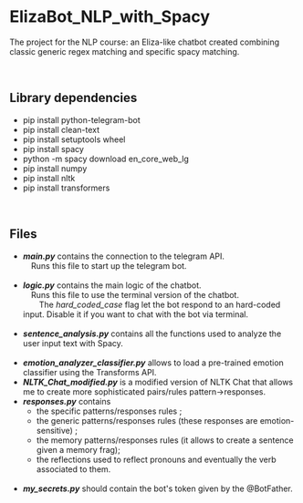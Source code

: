# ElizaBot_NLP_with_Spacy
 The project for the NLP course: an Eliza-like chatbot created combining classic generic regex matching and specific spacy matching.

<br>
 <h2>Library dependencies</h2>
    <ul>
    <li>pip install python-telegram-bot</li>
    <li>pip install clean-text</li>
    <li>pip install setuptools wheel</li>
    <li>pip install spacy</li>
    <li>python -m spacy download en_core_web_lg</li>
    <li>pip install numpy</li>
    <li>pip install nltk</li>
    <li>pip install transformers</li>
    </ul>

<br>
<h2>Files</h2>
    <ul>
    <li><b><i>main.py</i></b> contains the connection to the telegram API.
                            <br>&emsp;Runs this file to start up the telegram bot.</li>
    <br>
    <li><b><i>logic.py</i></b> contains the main logic of the chatbot.
                            <br>&emsp;Runs this file to use the terminal version of the chatbot.
                            <br>&emsp;&emsp;The <i>hard_coded_case</i> flag let the bot respond to an hard-coded input. Disable it if you want to chat with the bot via terminal.</li>
    <br>
    <li><b><i>sentence_analysis.py</i></b> contains all the functions used to analyze the user input text with Spacy.</li>
    <br>
    <li><b><i>emotion_analyzer_classifier.py</i></b> allows to load a pre-trained emotion classifier using the Transforms API.</li>
    <li><b><i>NLTK_Chat_modified.py</i></b> is a modified version of NLTK Chat that allows me to create more sophisticated pairs/rules pattern->responses.</li>
    <li><b><i>responses.py</i></b> contains
    <ul>
    <li>the specific patterns/responses rules ;</li>
    <li>the generic patterns/responses rules (these responses are emotion-sensitive) ;</li>
    <li>the memory patterns/responses rules (it allows to create a sentence given a memory frag); </li>
    <li>the reflections used to reflect pronouns and eventually the verb associated to them.</li>
    </ul>
    </li>
    <br>
    <li><b><i>my_secrets.py</i></b> should contain the bot's token given by the @BotFather.</li>
    </ul>
